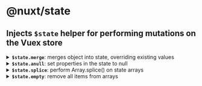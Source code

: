 # **@nuxt/state** 

## Injects `$state` helper for performing mutations on the Vuex store

<details>
<summary>
<b><code>$state.merge</code></b>: merges object into state, overriding existing values
</summary>
<br>
```js
this.$state.merge({
  propInState: {
    toBeUpdated: 2
  }
})
```
</details>

<details>
<summary>
<b><code>$state.anull</code></b>: set properties in the state to null
</summary>
<br>
```
// Set top-level props to null
this.$state.anull(['propToReceiveNull', 'propToReceiveNull', 'propToReceiveNull'])

// Set obj props to null
this.$state.anull({
  obj: ['propToReceiveNull', 'propToReceiveNull', 'propToReceiveNull']
})
```
</details>

<details>
<summary>
<b><code>$state.push</code></b>: push values into state arrays
</summary>
<br>
```js
this.$state.merge({
  arrayInState: {
    toReceiveItems1: [2, 3] // push(2, 3)
    toReceiveItems2: ['a', 'b'] // push('a', 'b')
  }
})
```
</details>

<details>
<summary>
<b><code>$state.splice</code></b>: perform Array.splice() on state arrays
</summary>
<br>
```js
this.$state.splice({
  arrayInState: {
    toHaveSplicedItems: [0, 2] // splice args
  }
})
```
</details>

<details>
<summary>
<b><code>$state.empty</code></b>: remove all items from arrays
</summary>
<br>
```js
this.$state.empty('arrayInStateToHaveItemsEmptied')

this.$state.empty([
  'arrayInStateToHaveItemsEmptied', 
  'anotherArrayInStateToHaveItemsEmptied'
])

this.$state.empty({
  obj: ['arrayInObjToHaveItemsEmptied', 'arrayInObjToHaveItemsEmptied']
})
```

</details>

# Installation

```sh
yarn add @nuxt/state
```

# Setup

Add to the `modules` section of your `nuxt.config.js`:

```js
export default {
  modules: ['@nuxt/state']
}
```

# Credits

- Jonas Galvez ([@galvez](https://github.com/galvez))
- Pooya Parsa ([@pi0](https://github.com/pi0))
